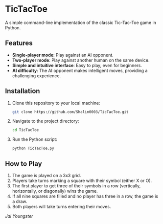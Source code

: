 # TicTacToe

A simple command-line implementation of the classic Tic-Tac-Toe game in Python.

## Features

- **Single-player mode**: Play against an AI opponent.
- **Two-player mode**: Play against another human on the same device.
- **Simple and intuitive interface**: Easy to play, even for beginners.
- **AI difficulty**: The AI opponent makes intelligent moves, providing a challenging experience.

## Installation

1. Clone this repository to your local machine:
    ```bash
    git clone https://github.com/Shalin0003/TicTacToe.git
    ```
2. Navigate to the project directory:
    ```bash
    cd TicTacToe
    ```
3. Run the Python script:
    ```bash
    python TicTacToe.py
    ```

## How to Play

1. The game is played on a 3x3 grid.
2. Players take turns marking a square with their symbol (either X or O).
3. The first player to get three of their symbols in a row (vertically, horizontally, or diagonally) wins the game.
4. If all nine squares are filled and no player has three in a row, the game is a draw.
5. Both players will take turns entering their moves.

 *Jai Youngster*

